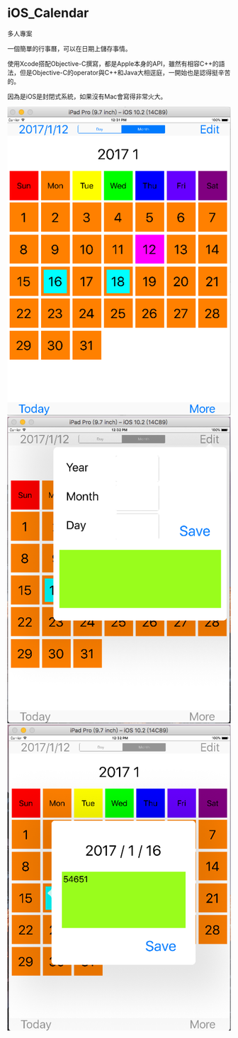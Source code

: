 # iOS_Calendar

多人專案

一個簡單的行事曆，可以在日期上儲存事情。

使用Xcode搭配Objective-C撰寫，都是Apple本身的API，雖然有相容C++的語法，但是Objective-C的operator與C++和Java大相逕庭，一開始也是認得挺辛苦的。

因為是iOS是封閉式系統，如果沒有Mac會寫得非常火大。

![image](https://github.com/garykillyou/iOS_Calendar/blob/master/screenShots/1.png)
![image](https://github.com/garykillyou/iOS_Calendar/blob/master/screenShots/2.png)
![image](https://github.com/garykillyou/iOS_Calendar/blob/master/screenShots/3.png)
